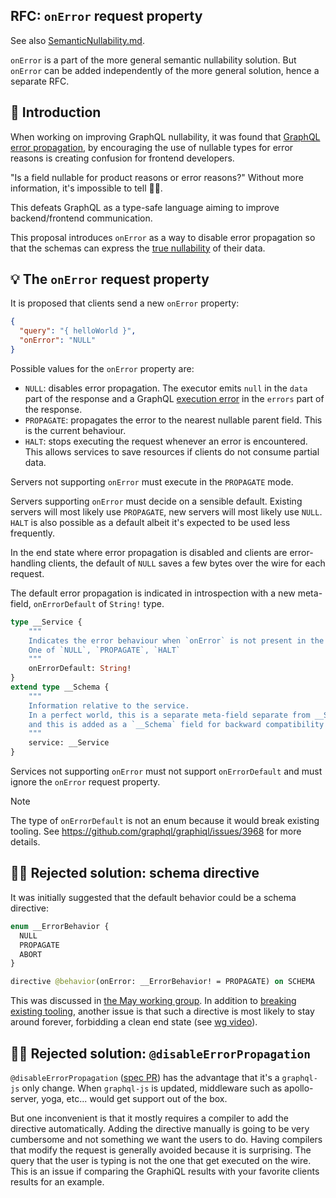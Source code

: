 RFC: `onError` request property
-------

See also [SemanticNullability.md](SemanticNullability.md). 

`onError` is a part of the more general semantic nullability solution. But `onError` can be added independently of the more general solution, hence a separate RFC.

## 📜 Introduction

When working on improving GraphQL nullability, it was found that [GraphQL error propagation](https://spec.graphql.org/draft/#sec-Executing-Selection-Sets.Errors-and-Non-Null-Types), by encouraging the use of nullable types for error reasons is creating confusion for frontend developers. 

"Is a field nullable for product reasons or error reasons?" Without more information, it's impossible to tell 🤷‍♂️.

This defeats GraphQL as a type-safe language aiming to improve backend/frontend communication.

This proposal introduces `onError` as a way to disable error propagation so that the schemas can express the [true nullability](https://github.com/graphql/graphql-wg/discussions/1394) of their data.

## 💡 The `onError` request property

It is proposed that clients send a new `onError` property:

```json
{
  "query": "{ helloWorld }",
  "onError": "NULL"
}
```

Possible values for the `onError` property are:

* `NULL`: disables error propagation. The executor emits `null` in the `data` part of the response and a GraphQL [execution error](https://spec.graphql.org/draft/#execution-error) in the `errors` part of the response.
* `PROPAGATE`: propagates the error to the nearest nullable parent field. This is the current behaviour.
* `HALT`: stops executing the request whenever an error is encountered. This allows services to save resources if clients do not consume partial data.

Servers not supporting `onError` must execute in the `PROPAGATE` mode. 

Servers supporting `onError` must decide on a sensible default. Existing servers will most likely use `PROPAGATE`, new servers will most likely use `NULL`. `HALT` is also possible as a default albeit it's expected to be used less frequently.

In the end state where error propagation is disabled and clients are error-handling clients, the default of `NULL` saves a few bytes over the wire for each request.

The default error propagation is indicated in introspection with a new meta-field, `onErrorDefault` of `String!` type.

```graphql
type __Service {
    """
    Indicates the error behaviour when `onError` is not present in the request.
    One of `NULL`, `PROPAGATE`, `HALT`
    """
    onErrorDefault: String!
}
extend type __Schema {
    """
    Information relative to the service.
    In a perfect world, this is a separate meta-field separate from __Schema but new meta fields are not discoverable
    and this is added as a `__Schema` field for backward compatibility reasons.
    """
    service: __Service
}
```

Services not supporting `onError` must not support `onErrorDefault` and must ignore the `onError` request property.  

> [!NOTE]
> The type of `onErrorDefault` is not an enum because it would break existing tooling. See https://github.com/graphql/graphiql/issues/3968 for more details.

## 🙅‍♂️ Rejected solution: schema directive

It was initially suggested that the default behavior could be a schema directive:

```graphql
enum __ErrorBehavior {
  NULL
  PROPAGATE
  ABORT
}

directive @behavior(onError: __ErrorBehavior! = PROPAGATE) on SCHEMA
```

This was discussed in [the May working group](https://youtu.be/Lo0OhLoMBII?t=4211). In addition to [breaking existing tooling](https://github.com/graphql/graphiql/issues/3968), another issue is that such a directive is most likely to stay around forever, forbidding a clean end state (see [wg video](https://youtu.be/Lo0OhLoMBII?t=5380)).   

## 🙅‍♂️ Rejected solution: `@disableErrorPropagation`

`@disableErrorPropagation` ([spec PR](https://github.com/graphql/graphql-spec/pull/1050)) has the advantage that it's a `graphql-js` only change. When `graphql-js` is updated, middleware such as apollo-server, yoga, etc... would get support out of the box.

But one inconvenient is that it mostly requires a compiler to add the directive automatically. Adding the directive manually is going to be very cumbersome and not something we want the users to do. Having compilers that modify the request is generally avoided because it is surprising. The query that the user is typing is not the one that get executed on the wire. This is an issue if comparing the GraphiQL results with your favorite clients results for an example.

